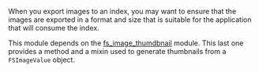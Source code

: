 When you export images to an index, you may want to ensure that the images are exported
in a format and size that is suitable for the application that will consume the index.

This module depends on the
[fs_image_thumdbnail](https://github.com/oca/storage/tree/16.0/fs_image_thumbnail)
module. This last one provides a method and a mixin used to generate thumbnails from a
`FSImageValue` object.
